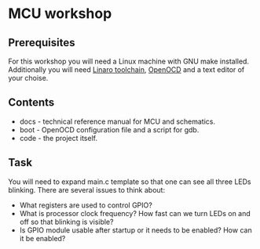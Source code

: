 # MCU workshop

## Prerequisites
For this workshop you will need a Linux machine with GNU make installed. Additionally you will need [Linaro toolchain](https://releases.linaro.org/components/toolchain/gcc-linaro/5.3-2016.05/gcc-linaro-5.3-2016.05.tar.xz), [OpenOCD](https://github.com/ntfreak/openocd) and a text editor of your choise.

## Contents
* docs - technical reference manual for MCU and schematics.
* boot - OpenOCD configuration file and a script for gdb.
* code - the project itself.

## Task
You will need to expand main.c template so that one can see all three LEDs blinking. There are several issues to think about:
* What registers are used to control GPIO?
* What is processor clock frequency? How fast can we turn LEDs on and off so that blinking is visible?
* Is GPIO module usable after startup or it needs to be enabled? How can it be enabled?


